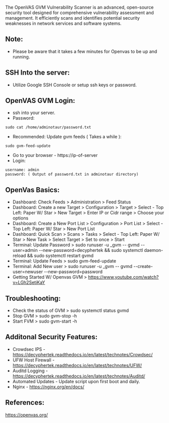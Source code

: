 The OpenVAS GVM Vulnerability Scanner is an advanced, open-source security tool designed for comprehensive vulnerability assessment and management. 
It efficiently scans and identifies potential security weaknesses in network services and software systems. 

Note:
------
* Please be aware that it takes a few minutes for Openvas to be up and running.

SSH Into the server:
--------------------
* Utilize Google SSH Console or setup ssh keys or password.

OpenVAS GVM Login:
------------------

* ssh into your server.
* Password:
```
sudo cat /home/adminotaur/password.txt 
```
* Recommended: Update gvm feeds ( Takes a while ):
```
sudo gvm-feed-update
```
* Go to your browser - https://ip-of-server
* Login:
```
username: admin 
password: ( Output of password.txt in adminotaur directory)
```

OpenVas Basics:
---------------

* Dashboard: Check Feeds > Administration > Feed Status
* Dashboard: Create a new Target > Configuration > Target > Select - Top Left: Paper W/ Star > New Target > Enter IP or Cidr range > Choose your options
* Dashboard: Create a New Port List > Configuration > Port List > Select - Top Left: Paper W/ Star > New Port List 
* Dashboard: Quick Scan > Scans > Tasks > Select - Top Left: Paper W/ Star  > New Task > Select Target > Set to once > Start 
* Terminal: Update Password > sudo runuser -u _gvm -- gvmd --user=admin --new-password=decyphertek && sudo systemctl daemon-reload && sudo systemctl restart gvmd
* Terminal: Update Feeds > sudo gvm-feed-update
* Terminal: Add New user > sudo runuser -u _gvm -- gvmd --create-user=newuser --new-password=password
* Getting Started W/ Openvas GVM > https://www.youtube.com/watch?v=LGh2SetiKaY

Troubleshooting:
-----------------

* Check the status of GVM > sudo systemctl status gvmd
* Stop GVM > sudo gvm-stop -h
* Start FVM > sudo gvm-start -h

Additonal Security Features:
----------------------------

* Crowdsec IPS - https://decyphertek.readthedocs.io/en/latest/technotes/Crowdsec/
* UFW Host Firewall - https://decyphertek.readthedocs.io/en/latest/technotes/UFW/
* Auditd Logging - https://decyphertek.readthedocs.io/en/latest/technotes/Auditd/
* Automated Updates - Update script upon first boot and daily.
* Nginx - https://nginx.org/en/docs/

References:
------------

https://openvas.org/
